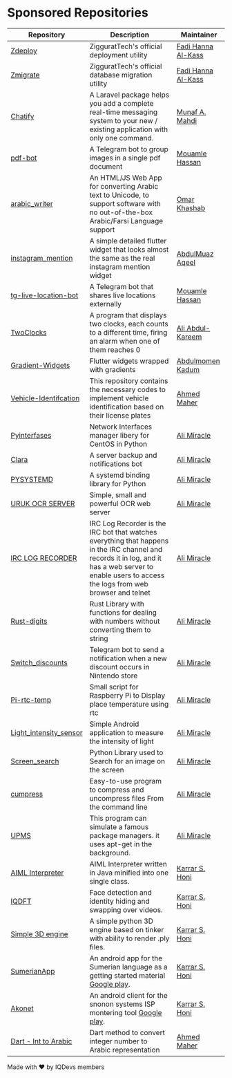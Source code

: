 # Sponsored Repositories

| Repository                                           | Description                                                                                                                     | Maintainer                                      |
| ---------------------------------------------------- | ------------------------------------------------------------------------------------------------------------------------------- | ----------------------------------------------- |
| [Zdeploy](https://github.com/ziggurattech/zdeploy)   | ZigguratTech's official deployment utility                                                                                      | [Fadi Hanna Al-Kass](https://github.com/alkass) |
| [Zmigrate](https://github.com/ziggurattech/zmigrate) | ZigguratTech's official database migration utility                                                                              | [Fadi Hanna Al-Kass](https://github.com/alkass) |
| [Chatify](https://github.com/munafio/chatify)        | A Laravel package helps you add a complete real-time messaging system to your new / existing application with only one command. | [Munaf A. Mahdi](https://github.com/munafio)    |
| [pdf-bot](https://github.com/MouamleH/pdf-bot) | A Telegram bot to group images in a single pdf document | [Mouamle Hassan](https://github.com/MouamleH) |
| [arabic_writer](https://github.com/omar84/arabic_writer) | An HTML/JS Web App for converting Arabic text to Unicode, to support software with no out-of-the-box Arabic/Farsi Language support | [Omar Khashab](https://github.com/omar84) |
| [instagram_mention](https://github.com/devmuaz/instagram_mention) | A simple detailed flutter widget that looks almost the same as the real instagram mention widget | [AbdulMuaz Aqeel](https://github.com/devmuaz) |
| [tg-live-location-bot](https://github.com/MouamleH/tg-live-location-bot) | A Telegram bot that shares live locations externally  | [Mouamle Hassan](https://github.com/MouamleH) |
| [TwoClocks](https://github.com/Haiderahandali/TwoClocks) | A program that displays two clocks, each counts to a different time, firing an alarm when one of them reaches 0 | [Ali Abdul-Kareem](https://github.com/Haiderahandali) |
| [Gradient-Widgets](https://github.com/bluemix/Gradient-Widgets) | Flutter widgets wrapped with gradients | [Abdulmomen Kadum](https://github.com/bluemix) |
|[Vehicle-Identifcation](https://github.com/A7medMaher/Vehicle-Identifcation)   | This repository contains the necessary codes to implement vehicle identification based on their license plates |[Ahmed Maher](https://github.com/A7medMaher) |
| [Pyinterfases](https://notabug.org/alimiracle/pyinterfases) | Network Interfaces manager libery for CentOS in Python | [Ali Miracle](https://notabug.org/alimiracle) |
| [Clara](https://notabug.org/alimiracle/clara) | A server backup and notifications bot | [Ali Miracle](https://notabug.org/alimiracle) |
| [PYSYSTEMD](https://notabug.org/alimiracle/pysystemd) | A systemd binding library for Python | [Ali Miracle](https://notabug.org/alimiracle) |
| [URUK OCR SERVER](https://notabug.org/alimiracle/Uruk-Ocr-Server) | Simple, small and powerful OCR web server | [Ali Miracle](https://notabug.org/alimiracle) |
| [IRC LOG RECORDER](https://notabug.org/alimiracle/irc-log-recorder) | IRC Log Recorder is the IRC bot that watches everything that happens in the IRC channel and records it in log, and it has a web server to enable users to access the logs from web browser and telnet | [Ali Miracle](https://notabug.org/alimiracle) |
| [Rust-digits](https://notabug.org/alimiracle/rust-digits) | Rust Library with functions for dealing with numbers without converting them to string | [Ali Miracle](https://notabug.org/alimiracle) |
| [Switch_discounts](https://notabug.org/alimiracle/switch_discounts) | Telegram bot to send a notification when a new discount occurs in Nintendo store | [Ali Miracle](https://notabug.org/alimiracle) |
| [Pi-rtc-temp](https://notabug.org/alimiracle/pi-rtc-temp) | Small script for Raspberry Pi to Display place temperature using rtc | [Ali Miracle](https://notabug.org/alimiracle) |
| [Light_intensity_sensor](https://notabug.org/alimiracle/light_intensity_sensor) | Simple Android application to measure the intensity of light | [Ali Miracle](https://notabug.org/alimiracle) |
| [Screen_search](https://notabug.org/alimiracle/screen_search) | Python Library used to Search for an image on the screen | [Ali Miracle](https://notabug.org/alimiracle) |
| [cumpress](https://notabug.org/alimiracle/cumpress) | Easy-to-use program to compress and uncompress files From the command line | [Ali Miracle](https://notabug.org/alimiracle) |
| [UPMS](https://notabug.org/alimiracle/UPMS) | This program can simulate a famous package managers. it uses apt-get in the background. | [Ali Miracle](https://notabug.org/alimiracle) |
| [AIML Interpreter](https://github.com/karrarkazuya/aiml-java-interpreter) | AIML Interpreter written in Java minified into one single class. | [Karrar S. Honi](https://github.com/karrarkazuya) |
| [IQDFT](https://github.com/karrarkazuya/IQDFT) | Face detection and identity hiding and swapping over videos. | [Karrar S. Honi](https://github.com/karrarkazuya) |
| [Simple 3D engine](https://github.com/karrarkazuya/python_simple_3d_engine) | A simple python 3D engine based on tinker with ability to render .ply files. | [Karrar S. Honi](https://github.com/karrarkazuya) |
| [SumerianApp](https://github.com/karrarkazuya/SumerianApp) | An android app for the Sumerian language as a getting started material [Google play](https://play.google.com/store/apps/details?id=karrar.sumerian.android). | [Karrar S. Honi](https://github.com/karrarkazuya) |
| [Akonet](https://github.com/karrarkazuya/akonet_android) | An android client for the snonon systems ISP montering tool [Google play](https://play.google.com/store/apps/details?id=sumerianapps.android.akonet). | [Karrar S. Honi](https://github.com/karrarkazuya) |
| [Dart - Int to Arabic](https://github.com/A7medMaher/Number-to-Arabic-representation)| Dart method to convert integer number to Arabic representation| [Ahmed Maher](https://github.com/A7medMaher)|


Made with ❤️ by IQDevs members
